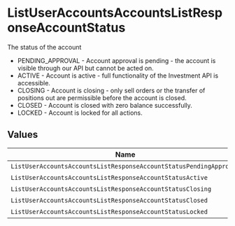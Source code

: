 # ListUserAccountsAccountsListResponseAccountStatus

The status of the account
* PENDING_APPROVAL - Account approval is pending - the account is visible through our API but cannot be acted on.
* ACTIVE - Account is active - full functionality of the Investment API is accessible.
* CLOSING - Account is closing - only sell orders or the transfer of positions out are permissible before the account is closed.
* CLOSED - Account is closed with zero balance successfully.
* LOCKED - Account is locked for all actions.


## Values

| Name                                                               | Value                                                              |
| ------------------------------------------------------------------ | ------------------------------------------------------------------ |
| `ListUserAccountsAccountsListResponseAccountStatusPendingApproval` | PENDING_APPROVAL                                                   |
| `ListUserAccountsAccountsListResponseAccountStatusActive`          | ACTIVE                                                             |
| `ListUserAccountsAccountsListResponseAccountStatusClosing`         | CLOSING                                                            |
| `ListUserAccountsAccountsListResponseAccountStatusClosed`          | CLOSED                                                             |
| `ListUserAccountsAccountsListResponseAccountStatusLocked`          | LOCKED                                                             |